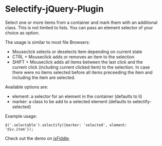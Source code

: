 Selectify-jQuery-Plugin
=======================
Select one or more items from a container and mark them with an additional class. This is not limited to lists. You can pass an element selector of your choice as option.

The usage is similar to most file Browsers:
* Mouseclick selects or deselects item depending on current state
* CTRL + Mouseclick adds or removes an item to the selection
* SHIFT + Mouseclick adds all items between the last click and the current click (including current clicked item) to the selection. In case there were no items selected before all items preceeding the item and including the item are selected.

Available options are:
* element: a selector for an element in the container (defaults to li)
* marker: a class to be add to a selected element (defaults to selectify-selected)

Example usage:

<code>$('.selectable').selectify({marker: 'selected', element: 'div.item'});</code>

Check out the demo on [jsFiddle](http://jsfiddle.net/chris_l/UCLHa/2/).
